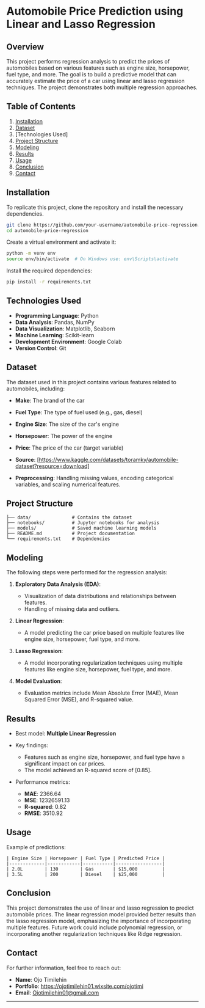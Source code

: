 # Automobile Price Prediction using Linear and Lasso Regression

## Overview
This project performs regression analysis to predict the prices of automobiles based on various features such as engine size, horsepower, fuel type, and more. The goal is to build a predictive model that can accurately estimate the price of a car using linear and lasso regression techniques. The project demonstrates both multiple regression approaches.

## Table of Contents
1. [Installation](#installation)
2. [Dataset](#dataset)
3. [Technologies Used]
4. [Project Structure](#project-structure)
5. [Modeling](#modeling)
6. [Results](#results)
7. [Usage](#usage)
8. [Conclusion](#conclusion)
9. [Contact](#contact)

## Installation
To replicate this project, clone the repository and install the necessary dependencies.

```bash
git clone https://github.com/your-username/automobile-price-regression.git
cd automobile-price-regression
```

Create a virtual environment and activate it:
```bash
python -m venv env
source env/bin/activate  # On Windows use: env\Scripts\activate
```

Install the required dependencies:
```bash
pip install -r requirements.txt
```

## Technologies Used
- **Programming Language**: Python
- **Data Analysis**: Pandas, NumPy
- **Data Visualization**: Matplotlib, Seaborn
- **Machine Learning**: Scikit-learn
- **Development Environment**: Google Colab
- **Version Control**: Git


## Dataset
The dataset used in this project contains various features related to automobiles, including:
- **Make**: The brand of the car
- **Fuel Type**: The type of fuel used (e.g., gas, diesel)
- **Engine Size**: The size of the car's engine
- **Horsepower**: The power of the engine
- **Price**: The price of the car (target variable)

- **Source**: [https://www.kaggle.com/datasets/toramky/automobile-dataset?resource=download]
- **Preprocessing**: Handling missing values, encoding categorical variables, and scaling numerical features.

## Project Structure
```
├── data/               # Contains the dataset
├── notebooks/          # Jupyter notebooks for analysis
├── models/             # Saved machine learning models
├── README.md           # Project documentation
└── requirements.txt    # Dependencies
```

## Modeling
The following steps were performed for the regression analysis:

1. **Exploratory Data Analysis (EDA)**: 
    - Visualization of data distributions and relationships between features.
    - Handling of missing data and outliers.

2. **Linear Regression**:
    - A model predicting the car price based on multiple features like engine size, horsepower, fuel type, and more.

3. **Lasso Regression**:
    - A model incorporating regularization techniques using multiple features like engine size, horsepower, fuel type, and more.

4. **Model Evaluation**:
    - Evaluation metrics include Mean Absolute Error (MAE), Mean Squared Error (MSE), and R-squared value.

## Results
- Best model: **Multiple Linear Regression**
- Key findings:
    - Features such as engine size, horsepower, and fuel type have a significant impact on car prices.
    - The model achieved an R-squared score of [0.85].

- Performance metrics:
    - **MAE**: 2366.64
    - **MSE**: 12326591.13
    - **R-squared**: 0.82
    - **RMSE**: 3510.92


## Usage

Example of predictions:
```
| Engine Size | Horsepower | Fuel Type | Predicted Price |
|-------------|------------|-----------|-----------------|
| 2.0L        | 130        | Gas       | $15,000         |
| 3.5L        | 200        | Diesel    | $25,000         |
```

## Conclusion
This project demonstrates the use of linear and lasso regression to predict automobile prices. The linear regression model provided better results than the lasso regression model, emphasizing the importance of incorporating multiple features. Future work could include polynomial regression, or incorporating another regularization techniques like Ridge regression.

## Contact
For further information, feel free to reach out:
- **Name**: Ojo Timilehin
- **Portfolio**: https://ojotimilehin01.wixsite.com/ojotimi
- **Email**: Ojotimilehin01@gmail.com

---

